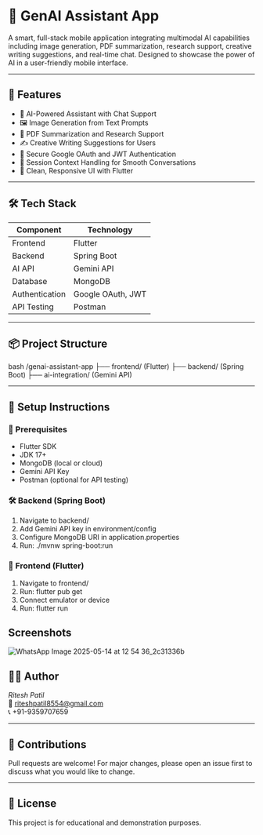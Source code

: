# 🤖 GenAI Assistant App

A smart, full-stack mobile application integrating multimodal AI capabilities including image generation, PDF summarization, research support, creative writing suggestions, and real-time chat. Designed to showcase the power of AI in a user-friendly mobile interface.

---

## 🚀 Features

- 🧠 AI-Powered Assistant with Chat Support
- 🖼 Image Generation from Text Prompts
- 📄 PDF Summarization and Research Support
- ✍ Creative Writing Suggestions for Users
- 🔐 Secure Google OAuth and JWT Authentication
- 🧠 Session Context Handling for Smooth Conversations
- 📱 Clean, Responsive UI with Flutter

---

## 🛠 Tech Stack

| Component     | Technology         |
|---------------|--------------------|
| Frontend      | Flutter             |
| Backend       | Spring Boot         |
| AI API        | Gemini API          |
| Database      | MongoDB             |
| Authentication| Google OAuth, JWT   |
| API Testing   | Postman             |

---

## 📦 Project Structure

bash
/genai-assistant-app
  ├── frontend/ (Flutter)
  ├── backend/ (Spring Boot)
  ├── ai-integration/ (Gemini API)


---

## 🧪 Setup Instructions

### 🔧 Prerequisites
- Flutter SDK
- JDK 17+
- MongoDB (local or cloud)
- Gemini API Key
- Postman (optional for API testing)

### 🛠 Backend (Spring Boot)
1. Navigate to backend/
2. Add Gemini API key in environment/config
3. Configure MongoDB URI in application.properties
4. Run: ./mvnw spring-boot:run

### 📱 Frontend (Flutter)
1. Navigate to frontend/
2. Run: flutter pub get
3. Connect emulator or device
4. Run: flutter run

## Screenshots
![WhatsApp Image 2025-05-14 at 12 54 36_2c31336b](https://github.com/user-attachments/assets/bf63e982-c620-490a-ba52-7aee89088a33)


## 🙋‍♂ Author

*Ritesh Patil*  
📧 riteshpatil8554@gmail.com  
📞 +91-9359707659  

---

## 🤝 Contributions

Pull requests are welcome! For major changes, please open an issue first to discuss what you would like to change.

---

## 📄 License

This project is for educational and demonstration purposes.
